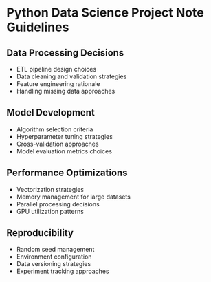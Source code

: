 # Python Data Science Project Note Guidelines

## Data Processing Decisions

- ETL pipeline design choices
- Data cleaning and validation strategies
- Feature engineering rationale
- Handling missing data approaches

## Model Development

- Algorithm selection criteria
- Hyperparameter tuning strategies
- Cross-validation approaches
- Model evaluation metrics choices

## Performance Optimizations

- Vectorization strategies
- Memory management for large datasets
- Parallel processing decisions
- GPU utilization patterns

## Reproducibility

- Random seed management
- Environment configuration
- Data versioning strategies
- Experiment tracking approaches
